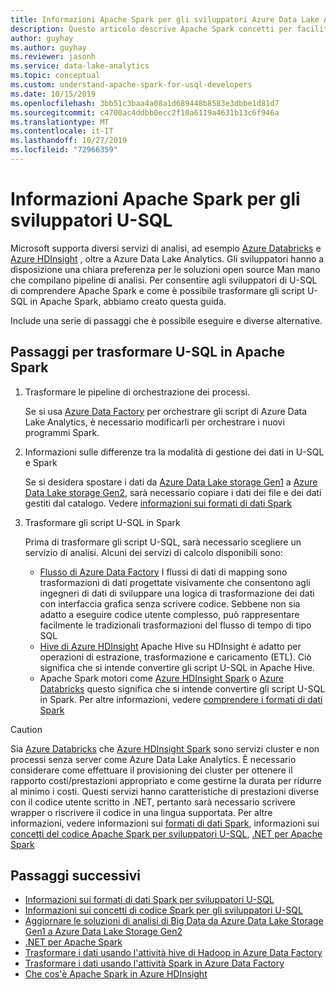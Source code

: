 ```yaml
---
title: Informazioni Apache Spark per gli sviluppatori Azure Data Lake Analytics U-SQL.
description: Questo articolo descrive Apache Spark concetti per facilitare le differenze tra gli sviluppatori U-SQL.
author: guyhay
ms.author: guyhay
ms.reviewer: jasonh
ms.service: data-lake-analytics
ms.topic: conceptual
ms.custom: understand-apache-spark-for-usql-developers
ms.date: 10/15/2019
ms.openlocfilehash: 3bb51c3baa4a08a1d689448b8583e3dbbe1d81d7
ms.sourcegitcommit: c4700ac4ddbb0ecc2f10a6119a4631b13c6f946a
ms.translationtype: MT
ms.contentlocale: it-IT
ms.lasthandoff: 10/27/2019
ms.locfileid: "72966359"
---
```

# <a name="understand-apache-spark-for-u-sql-developers"></a>Informazioni Apache Spark per gli sviluppatori U-SQL

Microsoft supporta diversi servizi di analisi, ad esempio [Azure Databricks](../azure-databricks/what-is-azure-databricks.md) e [Azure HDInsight](../hdinsight/hdinsight-overview.md) , oltre a Azure Data Lake Analytics.  Gli sviluppatori hanno a disposizione una chiara preferenza per le soluzioni open source Man mano che compilano pipeline di analisi.  Per consentire agli sviluppatori di U-SQL di comprendere Apache Spark e come è possibile trasformare gli script U-SQL in Apache Spark, abbiamo creato questa guida.  

Include una serie di passaggi che è possibile eseguire e diverse alternative.

## <a name="steps-to-transform-u-sql-to-apache-spark"></a>Passaggi per trasformare U-SQL in Apache Spark

1. Trasformare le pipeline di orchestrazione dei processi.

   Se si usa [Azure Data Factory](../data-factory/introduction.md) per orchestrare gli script di Azure Data Lake Analytics, è necessario modificarli per orchestrare i nuovi programmi Spark.
2. Informazioni sulle differenze tra la modalità di gestione dei dati in U-SQL e Spark

   Se si desidera spostare i dati da [Azure Data Lake storage Gen1](../data-lake-store/data-lake-store-overview.md) a [Azure Data Lake storage Gen2](../storage/blobs/data-lake-storage-introduction.md), sarà necessario copiare i dati dei file e dei dati gestiti dal catalogo. Vedere [informazioni sui formati di dati Spark](data-lake-analytics-understand-spark-data-formats.md)
3. Trasformare gli script U-SQL in Spark

   Prima di trasformare gli script U-SQL, sarà necessario scegliere un servizio di analisi. Alcuni dei servizi di calcolo disponibili sono:
      - [Flusso di Azure Data Factory](../data-factory/concepts-data-flow-overview.md) I flussi di dati di mapping sono trasformazioni di dati progettate visivamente che consentono agli ingegneri di dati di sviluppare una logica di trasformazione dei dati con interfaccia grafica senza scrivere codice. Sebbene non sia adatto a eseguire codice utente complesso, può rappresentare facilmente le tradizionali trasformazioni del flusso di tempo di tipo SQL
      - [Hive di Azure HDInsight](../hdinsight/hadoop/apache-hadoop-using-apache-hive-as-an-etl-tool.md) Apache Hive su HDInsight è adatto per operazioni di estrazione, trasformazione e caricamento (ETL).  Ciò significa che si intende convertire gli script U-SQL in Apache Hive.
      - Apache Spark motori come [Azure HDInsight Spark](../hdinsight/spark/apache-spark-overview.md) o [Azure Databricks](../azure-databricks/what-is-azure-databricks.md) questo significa che si intende convertire gli script U-SQL in Spark. Per altre informazioni, vedere [comprendere i formati di dati Spark](data-lake-analytics-understand-spark-data-formats.md)

> [!CAUTION]
> Sia [Azure Databricks](../azure-databricks/what-is-azure-databricks.md) che [Azure HDInsight Spark](../hdinsight/spark/apache-spark-overview.md) sono servizi cluster e non processi senza server come Azure Data Lake Analytics. È necessario considerare come effettuare il provisioning dei cluster per ottenere il rapporto costi/prestazioni appropriato e come gestirne la durata per ridurre al minimo i costi.  Questi servizi hanno caratteristiche di prestazioni diverse con il codice utente scritto in .NET, pertanto sarà necessario scrivere wrapper o riscrivere il codice in una lingua supportata. Per altre informazioni, vedere informazioni sui [formati di dati Spark](data-lake-analytics-understand-spark-data-formats.md), informazioni sui [concetti del codice Apache Spark per sviluppatori U-SQL](data-lake-analytics-understand-spark-code-concepts.md), [.NET per Apache Spark](https://dotnet.microsoft.com/apps/data/spark)

## <a name="next-steps"></a>Passaggi successivi

- [Informazioni sui formati di dati Spark per sviluppatori U-SQL](data-lake-analytics-understand-spark-data-formats.md)
- [Informazioni sui concetti di codice Spark per gli sviluppatori U-SQL](data-lake-analytics-understand-spark-code-concepts.md)
- [Aggiornare le soluzioni di analisi di Big Data da Azure Data Lake Storage Gen1 a Azure Data Lake Storage Gen2](../storage/blobs/data-lake-storage-upgrade.md)
- [.NET per Apache Spark](https://docs.microsoft.com/dotnet/spark/what-is-apache-spark-dotnet)
- [Trasformare i dati usando l'attività hive di Hadoop in Azure Data Factory](../data-factory/transform-data-using-hadoop-hive.md)
- [Trasformare i dati usando l'attività Spark in Azure Data Factory](../data-factory/transform-data-using-spark.md)
- [Che cos'è Apache Spark in Azure HDInsight](../hdinsight/spark/apache-spark-overview.md)
